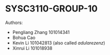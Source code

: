# SYSC3110-GROUP-10
Authors:
  * Pengliang Zhang 101014341
  * Bohua Cao 
  * Kevin Li 101042813 (also called _adularezenz_)
  * Xinrui Li 101018938
